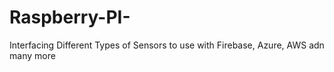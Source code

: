 # Raspberry-PI-
Interfacing Different Types of Sensors to use with Firebase, Azure, AWS adn many more  
